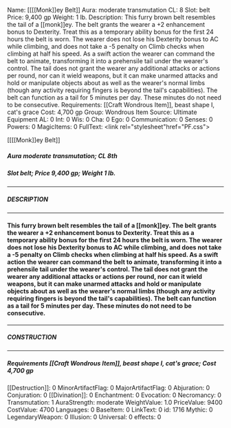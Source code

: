 Name: [[[[Monk]]ey Belt]]
Aura: moderate transmutation
CL: 8
Slot: belt
Price: 9,400 gp
Weight: 1 lb.
Description: This furry brown belt resembles the tail of a [[monk]]ey. The belt grants the wearer a +2 enhancement bonus to Dexterity. Treat this as a temporary ability bonus for the first 24 hours the belt is worn. The wearer does not lose his Dexterity bonus to AC while climbing, and does not take a -5 penalty on Climb checks when climbing at half his speed. As a swift action the wearer can command the belt to animate, transforming it into a prehensile tail under the wearer's control. The tail does not grant the wearer any additional attacks or actions per round, nor can it wield weapons, but it can make unarmed attacks and hold or manipulate objects about as well as the wearer's normal limbs (though any activity requiring fingers is beyond the tail's capabilities). The belt can function as a tail for 5 minutes per day. These minutes do not need to be consecutive.
Requirements: [[Craft Wondrous Item]], beast shape I, cat's grace
Cost: 4,700 gp
Group: Wondrous Item
Source: Ultimate Equipment
AL: 0
Int: 0
Wis: 0
Cha: 0
Ego: 0
Communication: 0
Senses: 0
Powers: 0
MagicItems: 0
FullText: <link rel="stylesheet"href="PF.css"><div class="heading"><p class="alignleft">[[[[Monk]]ey Belt]]</p><div style="clear: both;"></div></div><div><h5><b>Aura </b>moderate transmutation; <b>CL </b>8th</h5><h5><b>Slot </b>belt; <b>Price </b>9,400 gp; <b>Weight </b>1 lb.</h5></div><hr/><div><h5><b>DESCRIPTION</b></h5></div><hr/><div><h4><p>This furry brown belt resembles the tail of a [[monk]]ey. The belt grants the wearer a +2 enhancement bonus to Dexterity. Treat this as a temporary ability bonus for the first 24 hours the belt is worn. The wearer does not lose his Dexterity bonus to AC while climbing, and does not take a -5 penalty on Climb checks when climbing at half his speed. As a swift action the wearer can command the belt to animate, transforming it into a prehensile tail under the wearer's control. The tail does not grant the wearer any additional attacks or actions per round, nor can it wield weapons, but it can make unarmed attacks and hold or manipulate objects about as well as the wearer's normal limbs (though any activity requiring fingers is beyond the tail's capabilities). The belt can function as a tail for 5 minutes per day. These minutes do not need to be consecutive.</p></h4></div><hr/><div><h5><b>CONSTRUCTION</b></h5></div><hr/><div><h5><b>Requirements </b>[[Craft Wondrous Item]], <i>beast shape I</i>, <i>cat's grace</i>; <b>Cost </b>4,700 gp</h5></div>
[[Destruction]]: 0
MinorArtifactFlag: 0
MajorArtifactFlag: 0
Abjuration: 0
Conjuration: 0
[[Divination]]: 0
Enchantment: 0
Evocation: 0
Necromancy: 0
Transmutation: 1
AuraStrength: moderate
WeightValue: 1.0
PriceValue: 9400
CostValue: 4700
Languages: 0
BaseItem: 0
LinkText: 0
id: 1716
Mythic: 0
LegendaryWeapon: 0
Illusion: 0
Universal: 0
effects: 0
